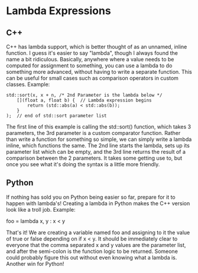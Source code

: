 # Lambda Expressions

## C++
C++ has lambda support, which is better thought of as an unnamed, inline function. I guess it's easier to say "lambda", though I always found the name a bit ridiculous. Basically, anywhere where a value needs to be computed for assignment to something, you can use a lambda to do something more advanced, without having to write a separate function. This can be useful for small cases such as comparison operators in custom classes.
Example: 

    std::sort(x, x + n, /* 2nd Parameter is the lambda below */
        [](float a, float b) {  // Lambda expression begins  
            return (std::abs(a) < std::abs(b));  
        } 
    );  // end of std::sort parameter list

The first line of this example is calling the std::sort() function, which takes 3 parameters, the 3rd parameter is a custom comparator function. Rather than write a function for something so simple, we can simply write a lambda inline, which functions the same.
The 2nd line starts the lambda, sets up its parameter list which can be empty, and the 3rd line returns the result of a comparison between the 2 parameters. It takes some getting use to, but once you see what it's doing the syntax is a little more friendly.


## Python
If nothing has sold you on Python being easier so far, prepare for it to happen with lambda's! Creating a lambda in Python makes the C++ version look like a troll job.
Example:

foo = lambda x, y : x < y

That's it! We are creating a variable named foo and assigning to it the value of true or false depending on if x < y. It should be immediately clear to everyone that the comma separated x and y values are the parameter list, and after the semi-colon is the function logic to be returned. Someone could probably figure this out without even knowing what a lambda is. Another win for Python!
